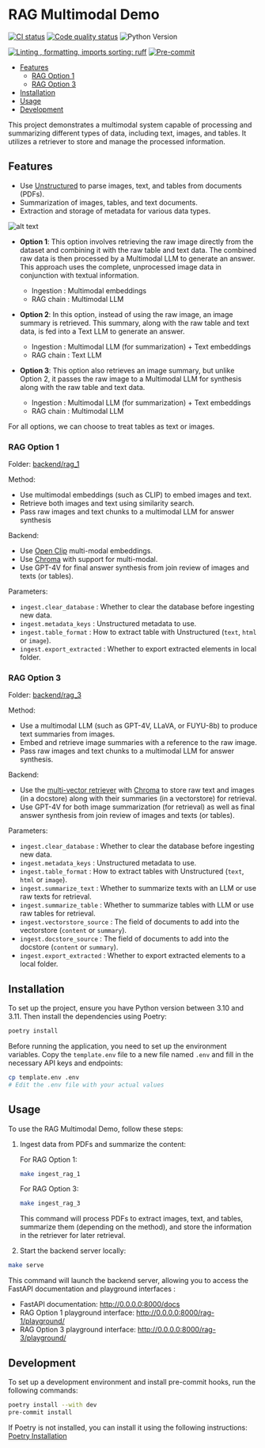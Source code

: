 # RAG Multimodal Demo <!-- omit from toc -->

[![CI status](https://github.com/artefactory/rag-multimodal-demo/actions/workflows/ci.yaml/badge.svg)](https://github.com/artefactory/rag-multimodal-demo/actions/workflows/ci.yaml?query=branch%3Amain)
[![Code quality status](https://github.com/artefactory/rag-multimodal-demo/actions/workflows/quality.yaml/badge.svg)](https://github.com/artefactory/rag-multimodal-demo/actions/workflows/quality.yaml?query=branch%3Amain)
![Python Version](https://img.shields.io/badge/python-3.10%20%7C%203.11%20%20-blue.svg)

[![Linting , formatting, imports sorting: ruff](https://img.shields.io/endpoint?url=https://raw.githubusercontent.com/astral-sh/ruff/main/assets/badge/v2.json)](https://github.com/astral-sh/ruff)
[![Pre-commit](https://img.shields.io/badge/pre--commit-enabled-informational?logo=pre-commit&logoColor=white)](https://github.com/artefactory/rag-multimodal-demo/blob/main/.pre-commit-config.yaml)

- [Features](#features)
  - [RAG Option 1](#rag-option-1)
  - [RAG Option 3](#rag-option-3)
- [Installation](#installation)
- [Usage](#usage)
- [Development](#development)

This project demonstrates a multimodal system capable of processing and summarizing different types of data,
including text, images, and tables. It utilizes a retriever to store and manage the processed information.

## Features

- Use [Unstructured](https://unstructured.io/) to parse images, text, and tables from documents (PDFs).
- Summarization of images, tables, and text documents.
- Extraction and storage of metadata for various data types.

![alt text](https://blog.langchain.dev/content/images/size/w1600/2023/10/image-22.png)

- **Option 1**: This option involves retrieving the raw image directly from the dataset and combining it with the raw table and text data. The combined raw data is then processed by a Multimodal LLM to generate an answer. This approach uses the complete, unprocessed image data in conjunction with textual information.
  - Ingestion : Multimodal embeddings
  - RAG chain : Multimodal LLM

- **Option 2**: In this option, instead of using the raw image, an image summary is retrieved. This summary, along with the raw table and text data, is fed into a Text LLM to generate an answer.
  - Ingestion : Multimodal LLM (for summarization) + Text embeddings
  - RAG chain : Text LLM

- **Option 3**: This option also retrieves an image summary, but unlike Option 2, it passes the raw image to a Multimodal LLM for synthesis along with the raw table and text data.
  - Ingestion : Multimodal LLM (for summarization) + Text embeddings
  - RAG chain : Multimodal LLM

For all options, we can choose to treat tables as text or images.

### RAG Option 1

Folder: [backend/rag_1](backend/rag_1)

Method:

- Use multimodal embeddings (such as CLIP) to embed images and text.
- Retrieve both images and text using similarity search.
- Pass raw images and text chunks to a multimodal LLM for answer synthesis

Backend:

- Use [Open Clip](https://github.com/mlfoundations/open_clip) multi-modal embeddings.
- Use [Chroma](https://www.trychroma.com/) with support for multi-modal.
- Use GPT-4V for final answer synthesis from join review of images and texts (or tables).

Parameters:

- `ingest.clear_database` : Whether to clear the database before ingesting new data.
- `ingest.metadata_keys` : Unstructured metadata to use.
- `ingest.table_format` : How to extract table with Unstructured (`text`, `html` or `image`).
- `ingest.export_extracted` : Whether to export extracted elements in local folder.

### RAG Option 3

Folder: [backend/rag_3](backend/rag_3)

Method:

- Use a multimodal LLM (such as GPT-4V, LLaVA, or FUYU-8b) to produce text summaries from images.
- Embed and retrieve image summaries with a reference to the raw image.
- Pass raw images and text chunks to a multimodal LLM for answer synthesis.

Backend:

- Use the [multi-vector retriever](https://python.langchain.com/docs/modules/data_connection/retrievers/multi_vector)
  with [Chroma](https://www.trychroma.com/) to store raw text and images (in a docstore) along with their summaries (in a vectorstore) for retrieval.
- Use GPT-4V for both image summarization (for retrieval) as well as final answer synthesis from join review of images and texts (or tables).

Parameters:

- `ingest.clear_database` : Whether to clear the database before ingesting new data.
- `ingest.metadata_keys` : Unstructured metadata to use.
- `ingest.table_format` : How to extract tables with Unstructured (`text`, `html` or `image`).
- `ingest.summarize_text` : Whether to summarize texts with an LLM or use raw texts for retrieval.
- `ingest.summarize_table` : Whether to summarize tables with LLM or use raw tables for retrieval.
- `ingest.vectorstore_source` : The field of documents to add into the vectorstore (`content` or `summary`).
- `ingest.docstore_source` : The field of documents to add into the docstore (`content` or `summary`).
- `ingest.export_extracted` : Whether to export extracted elements to a local folder.

## Installation

To set up the project, ensure you have Python version between 3.10 and 3.11. Then install the dependencies using Poetry:

```bash
poetry install
```

Before running the application, you need to set up the environment variables.
Copy the `template.env` file to a new file named `.env` and fill in the necessary API keys and endpoints:

```bash
cp template.env .env
# Edit the .env file with your actual values
```

## Usage

To use the RAG Multimodal Demo, follow these steps:

1. Ingest data from PDFs and summarize the content:

    For RAG Option 1:

    ```bash
    make ingest_rag_1
    ```

    For RAG Option 3:

    ```bash
    make ingest_rag_3
    ```

    This command will process PDFs to extract images, text, and tables, summarize them (depending on the method),
    and store the information in the retriever for later retrieval.

2. Start the backend server locally:

```bash
make serve
```

This command will launch the backend server, allowing you to access the FastAPI documentation and playground interfaces :

- FastAPI documentation: <http://0.0.0.0:8000/docs>
- RAG Option 1 playground interface: <http://0.0.0.0:8000/rag-1/playground/>
- RAG Option 3 playground interface: <http://0.0.0.0:8000/rag-3/playground/>

## Development

To set up a development environment and install pre-commit hooks, run the following commands:

```bash
poetry install --with dev
pre-commit install
```

If Poetry is not installed, you can install it using the following instructions: [Poetry Installation](https://python-poetry.org/docs/#installing-with-pipx)
